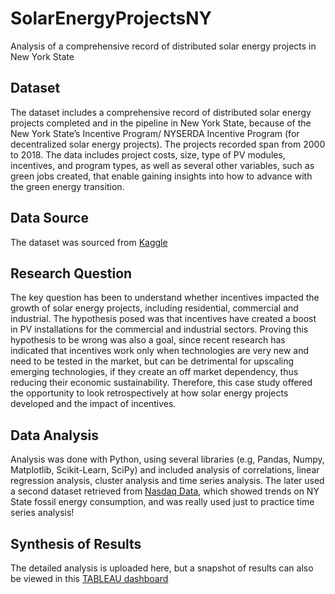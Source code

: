 # SolarEnergyProjectsNY
Analysis of a comprehensive record of distributed solar energy projects in New York State
## Dataset
The dataset includes a comprehensive record of distributed solar energy projects completed and in the pipeline in New York State, because of the New York State’s Incentive Program/ NYSERDA Incentive Program (for decentralized solar energy projects). The projects recorded span from 2000 to 2018. The data includes project costs, size, type of PV modules, incentives, and program types, as well as several other variables, such as green jobs created, that enable gaining insights into how to advance with the green energy transition. 
## Data Source
The dataset was sourced from [Kaggle](https://www.kaggle.com/datasets/thedevastator/unlock-clean-energy-with-nyserda-solar-electric)
## Research Question
The key question has been to understand whether incentives impacted the growth of solar energy projects, including residential, commercial and industrial. The hypothesis posed was that incentives have created a boost in PV installations for the commercial and industrial sectors. Proving this hypothesis to be wrong was also a goal, since recent research has indicated that incentives work only when technologies are very new and need to be tested in the market, but can be detrimental for upscaling emerging technologies, if they create an off market dependency, thus reducing their economic sustainability. Therefore, this case study offered the opportunity to look retrospectively at how solar energy projects developed and the impact of incentives. 
## Data Analysis
Analysis was done with Python, using several libraries (e.g, Pandas, Numpy, Matplotlib, Scikit-Learn, SciPy) and included analysis of correlations, linear regression analysis, cluster analysis and time series analysis. The later used a second dataset retrieved from [Nasdaq Data](https://data.nasdaq.com/data/EIA-us-energy-information-administration-data), which showed trends on NY State fossil energy consumption, and was really used just to practice time series analysis!
## Synthesis of Results
The detailed analysis is uploaded here, but a snapshot of results can also be viewed in this [TABLEAU dashboard](https://public.tableau.com/shared/423MXDKB5?:display_count=n&:origin=viz_share_link)
